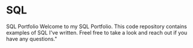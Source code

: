 # SQL
SQL Portfolio
Welcome to my SQL Portfolio. This code repository contains examples of SQL I've written. Freel free to take a look and reach out if you have any questions." 
